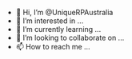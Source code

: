 - 👋 Hi, I’m @UniqueRPAustralia
- 👀 I’m interested in ...
- 🌱 I’m currently learning ...
- 💞️ I’m looking to collaborate on ...
- 📫 How to reach me ...

<!---
UniqueRPAustralia/UniqueRPAustralia is a ✨ special ✨ repository because its `README.md` (this file) appears on your GitHub profile.
You can click the Preview link to take a look at your changes.
--->
